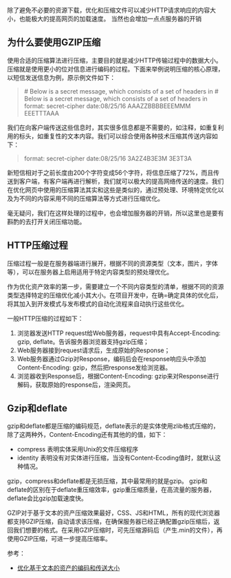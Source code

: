 除了避免不必要的资源下载，优化和压缩文件可以减少HTTP请求响应的内容大小，也能极大的提高网页的加载速度。
当然也会增加一点点服务器的开销

## 为什么要使用GZIP压缩

使用合适的压缩算法进行压缩，主要目的就是减少HTTP传输过程中的数据大小。压缩就是使用更小的位对信息进行编码的过程。下面来举例说明压缩的核心原理，以短信发送信息为例，原示例文件如下：

> \# Below is a secret message, which consists of a set of headers in
> \# Below is a secret message, which consists of a set of headers in
> format: secret-cipher
> date:08/25/16
> AAAZZBBBBEEEMMM EEETTTAAA

我们在向客户端传送这些信息时，其实很多信息都是不需要的，如注释，如重复利用的标头，如重复性的文本内容。我们可以综合使用各种技术压缩其传送内容如下：

> format: secret-cipher
> date:08/25/16
> 3A2Z4B3E3M 3E3T3A

新短信相对于之前长度由200个字符变成56个字符，将信息压缩了72%，而且传送到客户端，有客户端再进行解析，我们就可以极大的提高网络传送的速度。我们在优化网页中使用的压缩算法其实和这些是类似的，通过预处理、环境特定优化以及为不同的内容采用不同的压缩算法等方式进行压缩优化。

毫无疑问，我们在这样处理的过程中，也会增加服务器的开销，所以这里也是要有斟酌的去打开关闭压缩功能。

## HTTP压缩过程

压缩过程一般是在服务器端进行展开，根据不同的资源类型（文本，图片，字体等），可以在服务器上启用适用于特定内容类型的预处理优化。

作为优化资产效率的第一步，需要建立一个不同内容类型的清单，根据不同的资源类型选择特定的压缩优化减小其大小。在项目开发中，在确=确定具体的优化后，将其加入到开发模式与发布模式的自动化流程来自动执行这些优化。

一般HTTP压缩的过程如下：

1. 浏览器发送HTTP request给Web服务器，request中具有Accept-Encoding: gzip, deflate。告诉服务器浏览器支持gzip压缩；
2. Web服务器接到request请求后，生成原始的Response；
3. Web服务器通过Gzip对Response，编码后会在response响应头中添加Content-Encoding: gzip，然后把response发给浏览器。
4. 浏览器收到Response后，根据Content-Encoding: gzip来对Response进行解码，获取原始的response后，渲染网页。

## Gzip和deflate
gzip和deflate都是压缩的编码规范，deflate表示的是实体使用zlib格式压缩的，除了这两种外，Content-Encoding还有其他的的值，如下：
* compress 表明实体采用Unix的文件压缩程序
* identity 表明没有对实体进行压缩，当没有Content-Ecoding值时，就默认这种情况。

gzip，compress和deflate都是无损压缩，其中最常用的就是gzip。
gzip和deflate的区别在于deflate重压缩效率，gzip重压缩质量，在高流量的服务器，deflate会比gzip加载速度快。

GZIP对于基于文本的资产压缩效果最好，CSS、JS和HTML，所有的现代浏览器都支持GZIP压缩，自动请求该压缩，在确保服务器已经正确配置gzip压缩后，返回我们想要的格式。在采用GZIP压缩时，可先压缩源码后（产生.min的文件），再使用GZIP压缩，可进一步提高压缩率。

参考：
* [优化基于文本的资产的编码和传送大小](https://developers.google.cn/web/fundamentals/performance/optimizing-content-efficiency/optimize-encoding-and-transfer?hl=zh-cn)
